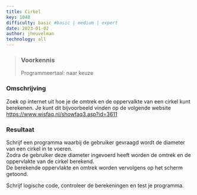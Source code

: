 ```yaml
---
title: Cirkel
key: 1048
difficulty: basic #basic | medium | expert
date: 2023-01-02
author: jheuvelman
technology: all
---
```






> ### Voorkennis
> Programmeertaal: naar keuze

### Omschrijving
Zoek op internet uit hoe je de omtrek en de oppervalkte van een cirkel
kunt berekenen. Je kunt dit bijvoorbeeld vinden op de volgende website
<https://www.wisfaq.nl/showfaq3.asp?id=3611>

### Resultaat
Schrijf een programma waarbij de gebruiker gevraagd wordt de diameter
van een cirkel in te voeren.  
Zodra de gebruiker deze diameter ingevoerd heeft worden de omtrek en de oppervlakte van de cirkel berekend.  
De berekende oppervlakte en omtrek worden vervolgens op het scherm getoond.
  
Schrijf logische code, controleer de berekeningen en test je programma.
